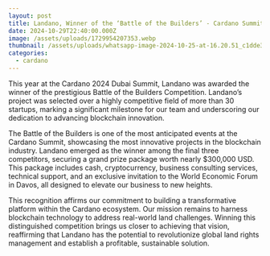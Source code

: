 ```yaml
---
layout: post
title: Landano, Winner of the ‘Battle of the Builders’ - Cardano Summit 2024
date: 2024-10-29T22:40:00.000Z
image: /assets/uploads/1729954207353.webp
thumbnail: /assets/uploads/whatsapp-image-2024-10-25-at-16.20.51_c1dde35b.jpg
categories:
  - cardano
---
```

This year at the Cardano 2024 Dubai Summit, Landano was awarded the winner of the prestigious Battle of the Builders Competition. Landano’s project was selected over a highly competitive field of more than 30 startups, marking a significant milestone for our team and underscoring our dedication to advancing blockchain innovation.



The Battle of the Builders is one of the most anticipated events at the Cardano Summit, showcasing the most innovative projects in the blockchain industry. Landano emerged as the winner among the final three competitors, securing a grand prize package worth nearly $300,000 USD. This package includes cash, cryptocurrency, business consulting services, technical support, and an exclusive invitation to the World Economic Forum in Davos, all designed to elevate our business to new heights.



This recognition affirms our commitment to building a transformative platform within the Cardano ecosystem. Our mission remains to harness blockchain technology to address real-world land challenges. Winning this distinguished competition brings us closer to achieving that vision, reaffirming that Landano has the potential to revolutionize global land rights management and establish a profitable, sustainable solution.
